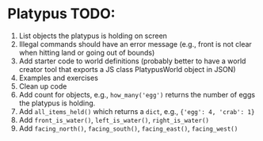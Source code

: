 # Platypus TODO:

1. List objects the platypus is holding on screen
2. Illegal commands should have an error message (e.g., front is not clear when hitting land or going out of bounds)
3. Add starter code to world definitions (probably better to have a world creator tool that exports a JS class PlatypusWorld object in JSON)
4. Examples and exercises
5. Clean up code
6. Add count for objects, e.g., `how_many('egg')` returns the number of eggs the platypus is holding.
7. Add `all_items_held()` which returns a `dict`, e.g., `{'egg': 4, 'crab': 1}`
8. Add `front_is_water()`, `left_is_water()`, `right_is_water()`
9. Add `facing_north()`, `facing_south()`, `facing_east()`, `facing_west()`
